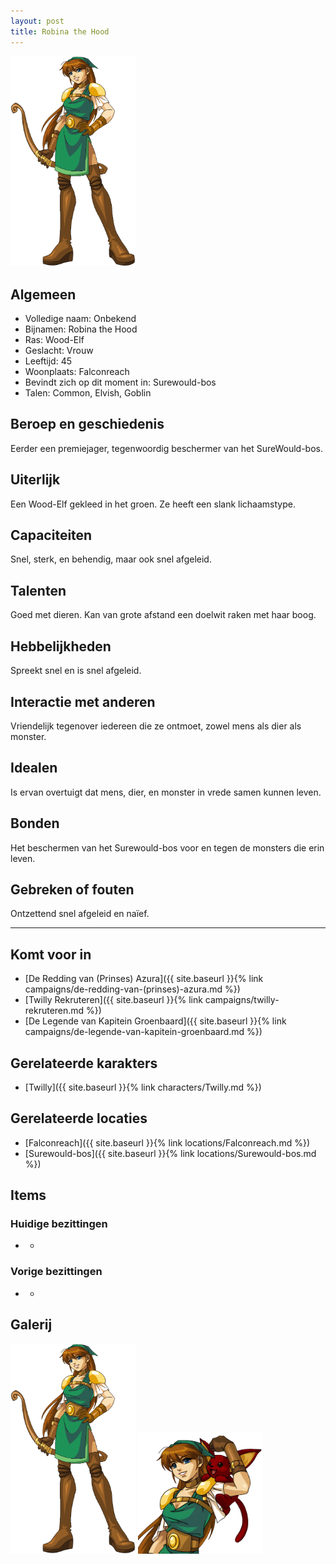 ```yaml
---
layout: post
title: Robina the Hood
---
```


<img src="../images/Robina full body.png" alt="Robina the Hood" width=200>

## Algemeen
* Volledige naam: Onbekend
* Bijnamen: Robina the Hood
* Ras: Wood-Elf
* Geslacht: Vrouw
* Leeftijd: 45
* Woonplaats: Falconreach
* Bevindt zich op dit moment in: Surewould-bos
* Talen: Common, Elvish, Goblin

## Beroep en geschiedenis
Eerder een premiejager, tegenwoordig beschermer van het SureWould-bos.

## Uiterlijk
Een Wood-Elf gekleed in het groen. Ze heeft een slank lichaamstype.

## Capaciteiten
Snel, sterk, en behendig, maar ook snel afgeleid.

## Talenten
Goed met dieren. Kan van grote afstand een doelwit raken met haar boog.

## Hebbelijkheden
Spreekt snel en is snel afgeleid.

## Interactie met anderen
Vriendelijk tegenover iedereen die ze ontmoet, zowel mens als dier als monster.

## Idealen
Is ervan overtuigt dat mens, dier, en monster in vrede samen kunnen leven.

## Bonden
Het beschermen van het Surewould-bos voor en tegen de monsters die erin leven.

## Gebreken of fouten
Ontzettend snel afgeleid en naïef.

---

## Komt voor in
* [De Redding van (Prinses) Azura]({{ site.baseurl }}{% link campaigns/de-redding-van-(prinses)-azura.md %})
* [Twilly Rekruteren]({{ site.baseurl }}{% link campaigns/twilly-rekruteren.md %})
* [De Legende van Kapitein Groenbaard]({{ site.baseurl }}{% link campaigns/de-legende-van-kapitein-groenbaard.md %})

## Gerelateerde karakters
* [Twilly]({{ site.baseurl }}{% link characters/Twilly.md %})

## Gerelateerde locaties
* [Falconreach]({{ site.baseurl }}{% link locations/Falconreach.md %})
* [Surewould-bos]({{ site.baseurl }}{% link locations/Surewould-bos.md %})

## Items

### Huidige bezittingen
* -

### Vorige bezittingen
* -

## Galerij
<img src="../images/Robina full body.png" alt="Robina full body" width=200>

<img src="../images/Robina & Twilly.png" alt="Robina & Twilly" width=200>